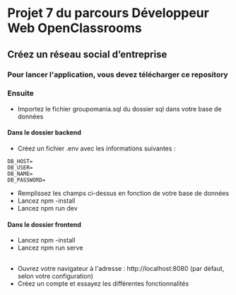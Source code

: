 # Projet 7 du parcours Développeur Web OpenClassrooms

## Créez un réseau social d’entreprise

### Pour lancer l'application, vous devez télécharger ce repository

### Ensuite 
* Importez le fichier groupomania.sql du dossier sql dans votre base de données

#### Dans le dossier backend 
* Créez un fichier .env avec les informations suivantes : 
```
DB_HOST=
DB_USER=
DB_NAME=
DB_PASSWORD=
```
* Remplissez les champs ci-dessus en fonction de votre base de données 
* Lancez npm -install 
* Lancez npm run dev 

#### Dans le dossier frontend
* Lancez npm -install
* Lancez npm run serve
## 
* Ouvrez votre navigateur à l'adresse : http://localhost:8080 (par défaut, selon votre configuration)
* Créez un compte et essayez les différentes fonctionnalités
